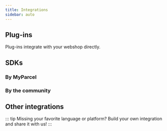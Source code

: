 ```yaml
---
title: Integrations
sidebar: auto
---
```


## Plug-ins

Plug-ins integrate with your webshop directly.

<Stack class="lg:grid-cols-4 md:grid-cols-3 grid-cols-2">
    <Integration
        title="WooCommerce"
        repo="myparcelnl/woocommerce"
        docs="/documentation/10.woocommerce/" 
        img="woocommerce.svg" />
    <Integration
        title="Prestashop"
        repo="myparcelnl/prestashop"
        docs="/documentation/11.prestashop/" 
        img="prestashop.svg" />
    <Integration
        title="Magento 1"
        repo="myparcelnl/magento1"
        docs="https://myparcelnl.github.io/magento1" 
        img="magento.svg" 
        classes="bg-zinc-100" />
    <Integration
        title="Magento 2"
        repo="myparcelnl/magento"
        docs="https://myparcelnl.github.io/magento2" 
        img="magento.svg" />
    <Integration
        title="Shopify"
        docs="https://myparcelnl.github.io/shopify"
        img="shopify.svg" />
    <Integration
        title="Shopware"
        docs="https://myparcelnl.github.io/shopware"
        img="shopware-light.svg" 
        classes="bg-[#189EFF]" />
    <Integration
        title="Lightspeed"
        docs="https://myparcelnl.github.io/lightspeed"
        img="lightspeed.svg" />
    <Integration
        title="CS-Cart"
        docs="https://myparcelnl.github.io/cs-cart"
        img="cart.png" />
    <Integration
        title="Opencart 2.2.x – 2.3.x"
        docs="https://myparcelnl.github.io/opencart2_3"
        img="opencart.svg" 
        classes="bg-sky-100" />
    <Integration
        title="Opencart 3"
        docs="https://myparcelnl.github.io/opencart3"
        img="opencart.svg" 
        classes="bg-sky-50" />
    <Integration
        title="Shoppagina"
        docs="https://myparcelnl.github.io/shoppagina"
        img="shoppagina.svg" />
    <Integration
        title="Virtuemart 2"
        docs="https://myparcelnl.github.io/virtuemart"
        img="virtuemart.svg" 
        classes="bg-zinc-100" />
    <Integration
        title="Virtuemart 3"
        docs="https://myparcelnl.github.io/virtuemart3"
        img="virtuemart.svg" />
    <Integration
        title="CCV"
        docs="https://myparcelnl.github.io/ccv-shop"
        img="ccv.svg" />
    <Integration
        title="Mijnwebwinkel"
        docs="https://www.mijnwebwinkel.nl/support-resources/vraag-antwoord/hoe-gebruik-ik-myparcel-mijnwebwinkel"
        img="mijnwebwinkel.svg" />
    <Integration
        title="osCommerce"
        docs="https://www.myparcel.nl/en/integrations/google-chrome-extensie/"
        img="oscommerce.png" 
        classes="bg-[#263559]" />
    <Integration
        title="bigcommerce"
        docs="https://www.myparcel.nl/en/integrations/google-chrome-extensie/"
        img="bigcommerce.svg" />
    <Integration
        title="Gratis Webshop Beginnen"
        docs="https://www.gratiswebshopbeginnen.nl/help/webshop-apps/hoe-werkt-de-myparcel-koppeling/"
        img="gratis-webshop-beginnen.png" />
    <Integration
        title="LogiVert"
        docs="https://www.logivert.com/nl/"
        img="logivert.svg" />
    <Integration
        title="myShop"
        docs="https://myparcelnl.github.io/myshop/"
        img="myshop.svg" />
    <Integration
        title="Sherpaan"
        docs="https://sherpaan.nl/project/myparcel/"
        img="sherpaan-light.svg" 
        classes="bg-[#001452]" />
    <Integration
        title="Shoptrader"
        docs="https://support.shoptrader.com/support/home"
        img="shoptrader.png" />
</Stack>

## SDKs

### By MyParcel

<Stack class="lg:grid-cols-4 md:grid-cols-3 grid-cols-2">
    <Integration
        title="PHP"
        repo="myparcelnl/sdk"
        docs="/documentation/50.php-sdk" img="php.svg" 
        classes="bg-[#787CB5]" />
    <Integration
        title="JavaScript/Node.js"
        repo="myparcelnl/js-sdk"
        docs="/documentation/51.js-sdk" img="js.svg" 
        classes="bg-[#F7DF1E]" />
</Stack>

### By the community

<Stack class="lg:grid-cols-4 md:grid-cols-3 grid-cols-2">
    <Integration
        title="C#/.net"
        repo="janssenr/MyParcelApi.Net"
        img="c-sharp.svg" />
    <Integration
        title="Ruby"
        repo="paypronl/myparcel"
        img="ruby.svg" 
        classes="bg-[#F44336]" />
</Stack>

## Other integrations

<Stack class="lg:grid-cols-4 md:grid-cols-3 grid-cols-2">
    <Integration
        title="Amazon"
        docs="https://myparcelnl.github.io/amazon"
        img="amazon.svg" />
    <Integration
        title="Wix"
        docs="https://myparcelnl.github.io/wix"
        img="wix.png" />
    <Integration
        title="bol.com"
        docs="https://myparcelnl.github.io/bol.com"
        img="bol-com.svg" />
    <Integration
        title="Google Chrome Extension"
        docs="https://www.myparcel.nl/en/integrations/google-chrome-extensie/"
        img="chrome.svg" />
    <Integration
        title="Exact Online"
        docs="https://myparcelnl.github.io/exact-online"
        img="exact-online.svg" />
    <Integration
        title="Picqer"
        docs="https://picqer.com/nl/help/artikelen/myparcel-koppelen"
        img="picqer.svg" />
    <Integration
        title="ChannelDock"
        docs="https://intercom.help/channeldock/nl/articles/6043422-myparcel-koppelen-aan-channeldock"
        img="channel-dock.svg" />
    <Integration
        title="Goedgepickt"
        docs="https://help.goedgepickt.nl/article/srujx2j0ln-my-parcel"
        img="goedgepickt.svg" />
    <Integration
        title="Fulfilment software"
        docs="https://fulfilment-software.com/"
        img="fulfilment.svg" />
</Stack>

::: tip Missing your favorite language or platform?
Build your own integration and share it with us!
:::
